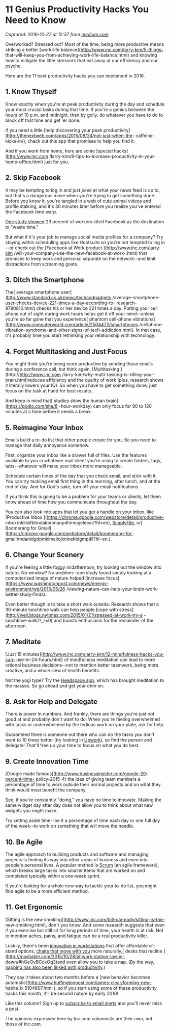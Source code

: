 # 11 Genius Productivity Hacks You Need to Know

_Captured: 2016-10-27 at 12:37 from [medium.com](https://medium.com/marketing-and-entrepreneurship/11-genius-productivity-hacks-you-need-to-know-6844913c2613?source=userActivityShare-c79006fee040-1477564623)_

Overworked? Stressed out? Most of the time, being more productive means
striking a better [work-life balance](http://www.inc.com/larry-kim/5-things-
that-will-keep-you-from-achieving-work-life-balance.html) and knowing how to
mitigate the little stressors that eat away at our efficiency and our psyche.

Here are the 11 best productivity hacks you can implement in 2016.

## 1\. Know Thyself

Know exactly when you're at peak productivity during the day and schedule your
most crucial tasks during that time. If you're a genius between the hours of
10 p.m. and midnight, then by golly, do whatever you have to do to block off
that time and get 'er done.

If you need a little [help discovering your peak
productivity](http://thenextweb.com/apps/2015/08/24/not-just-when-the-
caffeine-kicks-in/), check out this app that promises to help you find it.

And if you work from home, here are some [special hacks](http://www.inc.com
/larry-kim/9-tips-to-increase-productivity-in-your-home-office.html) just for
you.

## 2\. Skip Facebook

It may be tempting to log in and just *peek* at what your news feed is up to,
but that's a dangerous move when you're trying to get something done. Before
you know it, you're tangled in a web of cute animal videos and profile
stalking, and it's 30 minutes later before you realize you've entered the
Facebook time warp.

[One study showed](http://www.salary.com/2014-wasting-time-at-work/slide/3) 23
percent of workers cited Facebook as the destination to "waste time."

But what if it's your job to manage social media profiles for a company? Try
staying within scheduling apps like Hootsuite so you're not tempted to log in
--or check out the [Facebook at Work product ](http://www.inc.com/larry-kim
/will-your-company-use-the-new-facebook-at-work-.html) that promises to keep
work and personal separate on the network--and limit distractions from
screaming goats.

## 3\. Ditch the Smartphone

The[ average smartphone user](http://www.standard.co.uk/news/techandgadgets
/average-smartphone-user-checks-device-221-times-a-day-according-to-
research-9780810.html) checks his or her device 221 times a day. Putting your
cell phone out of sight during work hours helps get it off your mind--unless
you're so far gone that you experience[ phantom cell-phone
vibrations](http://www.computerworld.com/article/2504472/smartphones
/cellphone-vibration-syndrome-and-other-signs-of-tech-addiction.html). In that
case, it's probably time you start rethinking your relationship with
technology.

## 4\. Forget Multitasking and Just Focus

You might think you're being more productive by sending those emails during a
conference call, but think again. [Multitasking ](http://http://www.inc.com
/larry-kim/why-multi-tasking-is-killing-your-brain.html)reduces efficiency and
the quality of work (plus, research shows it literally lowers your IQ). So
when you have to get something done, just focus on the task at hand for best
results.

And keep in mind that[ studies show the human brain](https://podio.com/site/8
-hour-workday) can only focus for 90 to 120 minutes at a time before it needs
a break.

## 5\. Reimagine Your Inbox

Emails build a to-do list that other people create for you. So you need to
manage that daily annoyance somehow.

First, organize your inbox like a drawer full of files. Use the features
available to you in whatever mail client you're using to create folders, tags,
tabs--whatever will make your inbox more manageable.

Schedule certain times of the day that you check email, and stick with it. You
can try tackling email first thing in the morning, after lunch, and at the end
of day. And for God's sake, turn off your email notifications.

If you think this is going to be a problem for your teams or clients, let them
know ahead of time how you communicate throughout the day.

You can also look into apps that let you get a handle on your inbox, like
[Productive Inbox ](https://chrome.google.com/webstore/detail/productive-
inbox/hklikiifbhodakpnmaopdhmnpjeleeac?hl=en),
[SimplyFile](http://www.techhit.com/SimplyFile/), or[ Boomerang for
Gmail](https://chrome.google.com/webstore/detail/boomerang-for-
gmail/mdanidgdpmkimeiiojknlnekblgmpdll?hl=en.).

## 6\. Change Your Scenery

If you're feeling a little foggy midafternoon, try looking out the window into
nature. No window? No problem--one study found simply looking at a
computerized image of nature helped [increase
focus](https://www.washingtonpost.com/news/energy-environment/wp/2015/05/26
/viewing-nature-can-help-your-brain-work-better-study-finds).

Even better though is to take a short walk outside. Research shows that a
30-minute lunchtime walk can help people [cope with
stress](http://well.blogs.nytimes.com/2015/01/21/stressed-at-work-try-a
-lunchtime-walk/?_r=0) and boosts enthusiasm for the remainder of the
afternoon.

## 7\. Meditate

[Just 15 minutes](http://www.inc.com/larry-kim/12-mindfulness-hacks-you-can-
use-in-24-hours.html) of mindfulness meditation can lead to more rational
business decisions--not to mention better teamwork, being more creative, and a
whole slew of health benefits.

Not the yogi type? Try the [Headspace app](https://www.headspace.com/), which
has brought meditation to the masses. So go ahead and get your ohm on.

## 8\. Ask for Help and Delegate

There is power in numbers. And frankly, there are things you're just not good
at and probably don't want to do. When you're feeling overwhelmed with tasks
or underwhelmed by the tedious work on your plate, ask for help.

Guaranteed there is someone out there who can do the tasks you don't want to
10 times better (try looking in [Upwork](https://www.upwork.com/)), so find
the person and delegate! That'll free up your time to focus on what you do
best.

## 9\. Create Innovation Time

[Google made famous](http://www.businessinsider.com/google-20-percent-time-
policy-2015-4) the idea of giving team members a percentage of time to work
outside their normal projects and on what they think would most benefit the
company.

See, if you're constantly "doing," you have no time to innovate. Making the
same widget day after day does not allow you to think about what new widgets
you might make.

Try setting aside time--be it a percentage of time each day or one full day of
the week--to work on something that will move the needle.

## 10\. Be Agile

The agile approach to building products and software and managing projects is
finding its way into other areas of business and even into people's personal
lives. A popular method is [Scrum](http://www.scrumyourwedding.com/) (an agile
framework), which breaks large tasks into smaller items that are worked on and
completed typically within a one-week sprint.

If you're looking for a whole new way to tackle your to-do list, you might
find agile to be a more efficient method.

## 11\. Get Ergonomic

[Sitting is the new smoking](http://www.inc.com/bill-carmody/sitting-is-the-
new-smoking.html), don't you know. And some research suggests that even if you
exercise but still sit for long periods of time, your health is at risk. Not
to mention aches, pains, and fatigue can be a real productivity killer.

Luckily, there's been [innovation in workstations](http://www.varidesk.com)
that offer affordable sit-stand options, [chairs that move with
you](http://www.ergodepot.com/category_s/168.htm) more naturally,[ desks that
recline ](http://mashable.com/2015/10/28/altwork-station-laying-
down/#hGeOvBCckOq3)and even allow you to take a nap. (By the way, [napping has
also been linked with
productivity](http://abcnews.go.com/GMA/WaterCooler/story?id=124677).)

They say it takes about two months before a [new behavior becomes
automatic](http://www.huffingtonpost.com/james-clear/forming-new-
habits_b_5104807.html ), so if you start using some of these productivity
hacks this month, it'll be second nature by early 2016!

Like this column? Sign up to [subscribe to email
alerts](http://marketing.wordstream.com/larry-tips-subscribe.html) and you'll
never miss a post.

The opinions expressed here by Inc.com columnists are their own, not those of
Inc.com.

